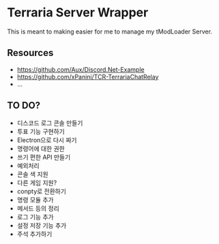 Terraria Server Wrapper
=======================
This is meant to making easier for me to manage my tModLoader Server.

## Resources
- https://github.com/Aux/Discord.Net-Example
- https://github.com/xPanini/TCR-TerrariaChatRelay
- ...

## TO DO?

- 디스코드 로그 콘솔 만들기
- 투표 기능 구현하기
- Electron으로 다시 짜기
- 명령어에 대한 권한
- 쓰기 편한 API 만들기
- 예외처리
- 콘솔 색 지원
- 다른 게임 지원?
- conpty로 전환하기
- 명령 모듈 추가
- 메서드 등의 정리
- 로그 기능 추가
- 설정 저장 기능 추가
- 주석 추가하기
